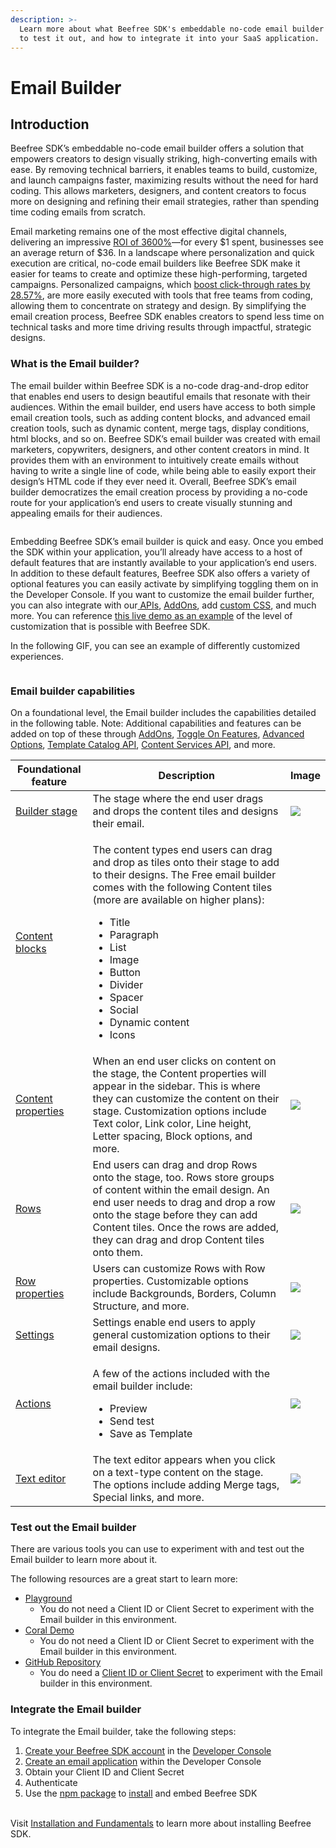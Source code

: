 ```yaml
---
description: >-
  Learn more about what Beefree SDK's embeddable no-code email builder is, how
  to test it out, and how to integrate it into your SaaS application.
---
```


# Email Builder

## Introduction

Beefree SDK’s embeddable no-code email builder offers a solution that empowers creators to design visually striking, high-converting emails with ease. By removing technical barriers, it enables teams to build, customize, and launch campaigns faster, maximizing results without the need for hard coding. This allows marketers, designers, and content creators to focus more on designing and refining their email strategies, rather than spending time coding emails from scratch.

Email marketing remains one of the most effective digital channels, delivering an impressive [ROI of 3600%](https://www.litmus.com/blog/infographic-the-roi-of-email-marketing)—for every $1 spent, businesses see an average return of $36. In a landscape where personalization and quick execution are critical, no-code email builders like Beefree SDK make it easier for teams to create and optimize these high-performing, targeted campaigns. Personalized campaigns, which [boost click-through rates by 28.57%](https://www.sender.net/blog/email-marketing-statistics/), are more easily executed with tools that free teams from coding, allowing them to concentrate on strategy and design. By simplifying the email creation process, Beefree SDK enables creators to spend less time on technical tasks and more time driving results through impactful, strategic designs.

### What is the Email builder?

The email builder within Beefree SDK is a no-code drag-and-drop editor that enables end users to design beautiful emails that resonate with their audiences. Within the email builder, end users have access to both simple email creation tools, such as adding content blocks, and advanced email creation tools, such as dynamic content, merge tags, display conditions, html blocks, and so on. Beefree SDK’s email builder was created with email marketers, copywriters, designers, and other content creators in mind. It provides them with an environment to intuitively create emails without having to write a single line of code, while being able to easily export their design’s HTML code if they ever need it. Overall, Beefree SDK’s email builder democratizes the email creation process by providing a no-code route for your application’s end users to create visually stunning and appealing emails for their audiences.

<figure><img src="https://lh7-qw.googleusercontent.com/docsz/AD_4nXf0SM_QeuywJ28U7UHrsyMGA3YBIJtsTxyFftuIgn2BlHfIN1kYd7uxQL5F7X3h8XHOy7FAoZNGbIyyVu8N1e8UZt_yP_b_n_UR3Geg1L2i1nxHWNFo3rs4eOtsDp5QvEBQXvRTdi3UD5HSsPc0048FdoGv?key=qdLL93gfl1SVZrxzjDZmdA" alt=""><figcaption></figcaption></figure>

Embedding Beefree SDK’s email builder is quick and easy. Once you embed the SDK within your application, you’ll already have access to a host of default features that are instantly available to your application’s end users. In addition to these default features, Beefree SDK also offers a variety of optional features you can easily activate by simplifying toggling them on in the Developer Console. If you want to customize the email builder further, you can also integrate with our[ APIs](https://docs.beefree.io/beefree-sdk/apis/content-services-api/content-services-api-reference), [AddOns](https://docs.beefree.io/beefree-sdk/builder-addons/addons/addons-overview), add [custom CSS](https://docs.beefree.io/beefree-sdk/other-customizations/appearance/custom-css), and much more. You can reference [this live demo as an example](https://bee-plugin-demos.getbee.io/#/manage-themes) of the level of customization that is possible with Beefree SDK.

In the following GIF, you can see an example of differently customized experiences.      &#x20;

<figure><img src="https://lh7-qw.googleusercontent.com/docsz/AD_4nXdOHPeITsA_UtKl2HBl5XAWdGMZC39G0f1tZcY1yIBe1o64rdDpSnBlbehR0dHmAyRpmSRtSTo8lmSvcZfkX0d8iw5hYOnl6lfUDtGlRZH_jMAeyY-IPXMcdatmZrL2SXCa_3Wy8CNUFhDhjVCQInuh_onZ?key=qdLL93gfl1SVZrxzjDZmdA" alt=""><figcaption></figcaption></figure>

### Email builder capabilities&#x20;

On a foundational level, the Email builder includes the capabilities detailed in the following table. Note: Additional capabilities and features can be added on top of these through [AddOns](../builder-addons/addons/), [Toggle On Features](../getting-started/toggle-on-features.md), [Advanced Options](../other-customizations/advanced-options/), [Template Catalog API](../apis/template-catalog-api.md), [Content Services API](../apis/content-services-api/content-services-api-reference.md), and more.&#x20;

| Foundational feature                                                                          | Description                                                                                                                                                                                                                                                                                                                                                                         | Image                                                                                                                                                                                                                                                                          |
| --------------------------------------------------------------------------------------------- | ----------------------------------------------------------------------------------------------------------------------------------------------------------------------------------------------------------------------------------------------------------------------------------------------------------------------------------------------------------------------------------- | ------------------------------------------------------------------------------------------------------------------------------------------------------------------------------------------------------------------------------------------------------------------------------ |
| [Builder stage](https://docs.beefree.io/end-user-guide/design-builder-overview)               | The stage where the end user drags and drops the content tiles and designs their email.                                                                                                                                                                                                                                                                                             | ![](https://lh7-qw.googleusercontent.com/docsz/AD\_4nXfm9c-C9lhH-00UNadSC8WDpzzGkIFT4\_TVGDxmtHhhAv3rVmPs-fRNaMUI6SmbGxjtBEmJDmf9CBXpdKm1hYIbUOkAcIV9kKjFjhfepJ23kme3nEa5QJovSbrAbifQSbIm9DQ5c-GSMGrfR7i9AqLEy2UG?key=qdLL93gfl1SVZrxzjDZmdA)                                  |
| [Content blocks](https://docs.beefree.io/end-user-guide/design-builder-overview)              | <p>The content types end users can drag and drop as tiles onto their stage to add to their designs. The Free email builder comes with the following Content tiles (more are available on higher plans): </p><ul><li>Title</li><li>Paragraph</li><li>List</li><li>Image</li><li>Button</li><li>Divider</li><li>Spacer</li><li>Social</li><li>Dynamic content</li><li>Icons</li></ul> | <img src="https://lh7-qw.googleusercontent.com/docsz/AD_4nXdfwX3HeOx3Hq_iYtsdTJzwYDic3ImPLGG5rYsbMEPzTq8E1MBtcwGYm1XbXgnjUkTGnRzAB4TdjTcnzrAGNXqtnoaIkRw9VHEKmnkBV5BZ3buGhm8I7oYdN1-rLfnSUza7BNs_R3UHuQRVzDE10QxYUI4M?key=qdLL93gfl1SVZrxzjDZmdA" alt="" data-size="original"> |
| [Content properties](https://docs.beefree.io/end-user-guide/row-vs.-content-block-selection)  | When an end user clicks on content on the stage, the Content properties will appear in the sidebar. This is where they can customize the content on their stage. Customization options include Text color, Link color, Line height, Letter spacing, Block options, and more.                                                                                                        | ![](https://lh7-qw.googleusercontent.com/docsz/AD\_4nXfjKnuLZpiv86ke0oQT5AmN0GL0xSvJOSP3n\_T6O0XBmUdvALLqaT6aYR8xZm0tzguIckUdr8dZtq1mP4auujLAsKUT42CoFN0WZhaDnQpPGg7Ce\_oB8YU2\_porm0z9VQQq0693qtt4VXiYC-M91huwp04?key=qdLL93gfl1SVZrxzjDZmdA)                                 |
| [Rows](../rows/saved-rows/)                                                                   | End users can drag and drop Rows onto the stage, too. Rows store groups of content within the email design. An end user needs to drag and drop a row onto the stage before they can add Content tiles. Once the rows are added, they can drag and drop Content tiles onto them.                                                                                                     | ![](https://lh7-qw.googleusercontent.com/docsz/AD\_4nXceuUk6v8idFfK3l\_8AfnwsVcH4FaHqAQN7n6ZBBxCzXz5dqP404UMk4pXOsK7QPeWzGABkSTei2xhQMnmjg\_VJomI1D5s-AGePcuEqgzKTNRdIS79R15bZf-wJdlIo0-9c9qE8jLi4QYISbf4WBlOF\_oA?key=qdLL93gfl1SVZrxzjDZmdA)                                 |
| [Row properties](https://docs.beefree.io/end-user-guide/saved-rows)                           | Users can customize Rows with Row properties. Customizable options include Backgrounds, Borders, Column Structure, and more.                                                                                                                                                                                                                                                        | ![](https://lh7-qw.googleusercontent.com/docsz/AD\_4nXczIDLQ2P0h2ywmYVs4D8ehU3AG81ILy\_VwZS2zwqZgtzu597NZhEsSxBg5Bs2ASX5bDKXfiBjIQGJmVzRV-OzWOtoYHImH08IcsouAT84XdbGeS53IzO9CwqSKVquVtdE1en-MVBIC9rXFlgW4iBqf9CM?key=qdLL93gfl1SVZrxzjDZmdA)                                   |
| [Settings](https://docs.beefree.io/end-user-guide/configuring-settings)                       | Settings enable end users to apply general customization options to their email designs.                                                                                                                                                                                                                                                                                            | ![](https://lh7-qw.googleusercontent.com/docsz/AD\_4nXcWwdsOhSISqJ3XNPBwmBzXPF8BNQ26Nrolw5M4MXH6LVGCS5vPBzr4vrQWjFj0mZpFGpkWn2VOI91RfAqr92O6I6qJXm-0r8oRrjboAYuIHOiW1bw1MWqznM7c00yrAE4sGzPHqUKsQi100HWQiUf-tvSb?key=qdLL93gfl1SVZrxzjDZmdA)                                   |
| [Actions](https://docs.beefree.io/end-user-guide/preview)                                     | <p>A few of the actions included with the email builder include:</p><ul><li>Preview</li><li>Send test</li><li>Save as Template</li></ul>                                                                                                                                                                                                                                            | ![](https://lh7-qw.googleusercontent.com/docsz/AD\_4nXdVSZjhC8\_OEHHMwEQuk5o43-uJLsF7cVIxWK9yvlwl\_WWsdZFMFk1uAh\_njzEMr\_UvIyNh5p17linpBlA29hzLbKYa5c98-qoXEZQQ8cq-K4zM\_8riaC\_tFg2ajcKWsiwfGoMYnil-\_XTMR5xkycZqTKyh?key=qdLL93gfl1SVZrxzjDZmdA)                            |
| [Text editor](../other-customizations/advanced-options/special-links-and-merge-tags.md)       | The text editor appears when you click on a text-type content on the stage. The options include adding Merge tags, Special links, and more.                                                                                                                                                                                                                                         | ![](https://lh7-qw.googleusercontent.com/docsz/AD\_4nXfZC7wT28Ao9FvFjryK9fx26yGjLRpwlduGgcPA6pt4CWEJaXsQ7XT9NjsSG5y2mkY0iJA3Rz-B9reXZYcUZ1XhtCrjhKHvSTyD3DSbuSwCQCFjqGnm93yX8CmMvFJbaWMKyBnPJKEYbNfjCKK7DZfI0mSz?key=qdLL93gfl1SVZrxzjDZmdA)                                   |

### Test out the Email builder

There are various tools you can use to experiment with and test out the Email builder to learn more about it.

The following resources are a great start to learn more:

* [Playground](https://developers.beefree.io/playground)
  * You do not need a Client ID or Client Secret to experiment with the Email builder in this environment.
* [Coral Demo](https://bee-plugin-demos.getbee.io/#/)
  * You do not need a Client ID or Client Secret to experiment with the Email builder in this environment.
* [GitHub Repository](https://github.com/BeefreeSDK/beefree-sdk-sample-client)
  * You do need a [Client ID or Client Secret](https://docs.beefree.io/beefree-sdk/getting-started/readme/create-an-application) to experiment with the Email builder in this environment.

### Integrate the Email builder

To integrate the Email builder, take the following steps:

1. [Create your Beefree SDK account](https://docs.beefree.io/beefree-sdk/getting-started/readme/create-an-application) in the [Developer Console](https://developers.beefree.io/accounts/login/?from=website\_menu)
2. [Create an email application](https://docs.beefree.io/beefree-sdk/getting-started/readme/create-an-application) within the Developer Console
3. Obtain your Client ID and Client Secret
4. Authenticate
5. Use the [npm package](https://www.npmjs.com/package/@mailupinc/bee-plugin) to [install](https://docs.beefree.io/beefree-sdk/getting-started/readme/installation) and embed Beefree SDK&#x20;

\
Visit [Installation and Fundamentals](https://docs.beefree.io/beefree-sdk/getting-started/readme/installation) to learn more about installing Beefree SDK.
